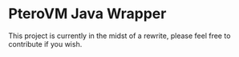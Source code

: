 # PteroVM Java Wrapper
This project is currently in the midst of a rewrite, please feel free to contribute if you wish.